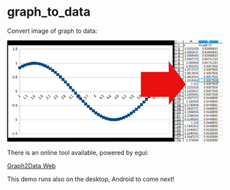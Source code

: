 # graph_to_data

Convert image of graph to data:

![Illustrating image](Readme_Image.png)


There is an online tool available, powered by egui:

[Graph2Data Web](https://voelklmichael.github.io/graph_to_data/)

This demo runs also on the desktop, Android to come next!
